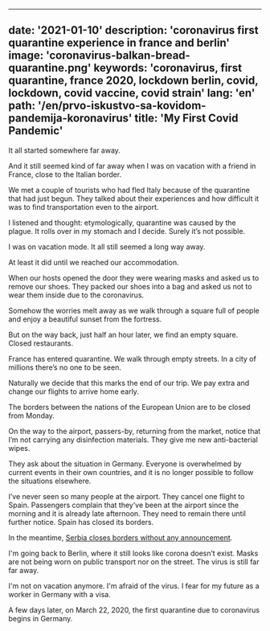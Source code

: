 ---
date: '2021-01-10'
description: 'coronavirus first quarantine experience in france and berlin'
image: 'coronavirus-balkan-bread-quarantine.png'
keywords: 'coronavirus, first quarantine, france 2020, lockdown berlin, covid, lockdown, covid vaccine, covid strain'
lang: 'en'
path: '/en/prvo-iskustvo-sa-kovidom-pandemija-koronavirus'
title: 'My First Covid Pandemic'
------

It all started somewhere far away.

And it still seemed kind of far away when I was on vacation with a friend in France, close to the Italian border.

We met a couple of tourists who had fled Italy because of the quarantine that had just begun. They talked about their experiences and how difficult it was to find transportation even to the airport.

I listened and thought: etymologically, quarantine was caused by the plague. It rolls over in my stomach and I decide. Surely it’s not possible.

I was on vacation mode. It all still seemed a long way away.

At least it did until we reached our accommodation.

When our hosts opened the door they were wearing masks and asked us to remove our shoes. They packed our shoes into a bag and asked us not to wear them inside due to the coronavirus.

Somehow the worries melt away as we walk through a square full of people and enjoy a beautiful sunset from the fortress.

But on the way back, just half an hour later, we find an empty square. Closed restaurants.

France has entered quarantine. We walk through empty streets. In a city of millions there’s no one to be seen.

Naturally we decide that this marks the end of our trip. We pay extra and change our flights to arrive home early.

The borders between the nations of the European Union are to be closed from Monday.

On the way to the airport, passers-by, returning from the market, notice that I’m not carrying any disinfection materials. They give me new anti-bacterial wipes.

They ask about the situation in Germany. Everyone is overwhelmed by current events in their own countries, and it is no longer possible to follow the situations elsewhere.

I’ve never seen so many people at the airport. They cancel one flight to Spain. Passengers complain that they’ve been at the airport since the morning and it is already late afternoon. They need to remain there until further notice. Spain has closed its borders.

In the meantime, <a href="https://www.srbija.gov.rs/vest/en/151410/serbia-closes-borders-due-to-coronavirus.php" rel="noopener noreferer" target="_blank"> Serbia closes borders without any announcement</a>.

I'm going back to Berlin, where it still looks like corona doesn’t exist. Masks are not being worn on public transport nor on the street. The virus is still far far away.

I'm not on vacation anymore. I'm afraid of the virus. I fear for my future as a worker in Germany with a visa.

A few days later, on March 22, 2020, the first quarantine due to coronavirus begins in Germany.

